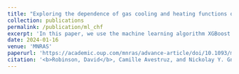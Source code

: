 ```yaml
---
title: "Exploring the dependence of gas cooling and heating functions on the incident radiation field with Machine Learning"
collection: publications
permalink: /publication/ml_chf
excerpt: 'In this paper, we use the machine learning algorithm XGBoost to approximate cooling and heating functions with a general incident radiation field calculated with CLOUDY. We are able to reduce the frequency of large prediction errors compared to interpolation table approaches. We also use feature importance techniques to explore what aspects of the incident radiation field most strongly affect the cooling and heating functions.'
date: 2024-01-16
venue: 'MNRAS'
paperurl: 'https://academic.oup.com/mnras/advance-article/doi/10.1093/mnras/stad3880/7478000'
citation: '<b>Robinson, David</b>, Camille Avestruz, and Nickolay Y. Gnedin. “Exploring the Dependence of Gas Cooling and Heating Functions on the Incident Radiation Field with Machine Learning.” <i>MNRAS</i> 528 1 (2024).'
---
```

